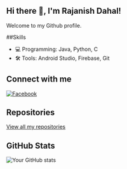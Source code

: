 ## Hi there 👋, I'm Rajanish Dahal!
Welcome to my Github profile.


##Skills
- 💻 Programming: Java, Python, C
- 🛠️ Tools: Android Studio, Firebase, Git


## Connect with me
[![Facebook](https://img.shields.io/badge/-Facebook-1877F2?logo=facebook&logoColor=white&style=flat)](https://www.facebook.com/rajnish.dahal/)

## Repositories
[View all my repositories](https://github.com/Zr0-a1?tab=repositories)


## GitHub Stats
![Your GitHub stats](https://github-readme-stats.vercel.app/api?Zr0-a1=Zr0-a1&show_icons=true&theme=radical)



<!--
**Zr0-a1/Zr0-a1** is a ✨ _special_ ✨ repository because its `README.md` (this file) appears on your GitHub profile.

Here are some ideas to get you started:

- 🔭 I’m currently working on ...
- 🌱 I’m currently learning ...
- 👯 I’m looking to collaborate on ...
- 🤔 I’m looking for help with ...
- 💬 Ask me about ...
- 📫 How to reach me: ...
- 😄 Pronouns: ...
- ⚡ Fun fact: ...
-->
